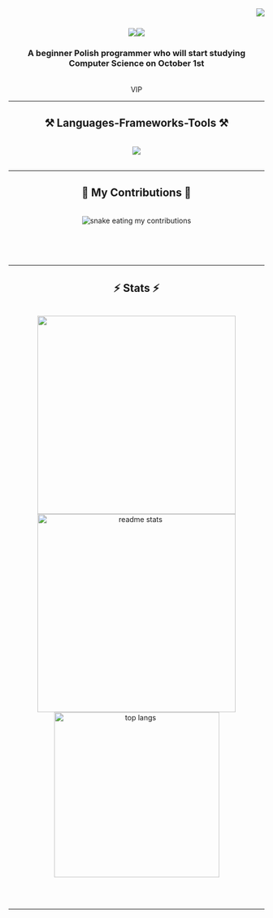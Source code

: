 <img align="right" src="https://api.visitorbadge.io/api/visitors?path=k1nine&countColor=%2362cba9&style=flat&labelStyle=lower" />

<h1 align="center">
    <img src="https://git.io/typing-svg"><img src="https://readme-typing-svg.herokuapp.com?font=Fira+Code&pause=1000&color=62CBA9&width=435&lines=Welcome;I'm+k1nine" />
</h1>

<h3 align="center">A beginner Polish programmer who will start studying Computer Science on October 1st</h3>

<br/>


 
<div align="center"> 
    VIP
</div>

 <hr/>
 
<h2 align="center">⚒️ Languages-Frameworks-Tools ⚒️</h2>
<br/>
<div align="center">
    <img src="https://skillicons.dev/icons?i=react,tailwind,nextjs,redux,html,css,vscode,github,figma,git" />
</div>

<br/>
<hr/>

<div align="center">
  <h2>🐍 My Contributions 🐍</h2>
  <br>
  <img alt="snake eating my contributions" src="https://raw.githubusercontent.com/k1nine/k1nine/output/github-contribution-grid-snake.svg" />
  
  <br/><br/><br/>
</div>

<hr/>

<h2 align="center">⚡ Stats ⚡</h2>
<br>
<div align=center>
  <img width=390 src="https://github-readme-streak-stats-salesp07.vercel.app?user=k1nine&theme=react&date_format=j%20M%5B%20Y%5D"/>
 <img width=390 src="https://github-readme-stats-salesp07.vercel.app/api?username=k1nine&count_private=true&show_icons=true&theme=react&rank_icon=github&border_radius=10" alt="readme stats" />
  <br/>
  <img width=325 align="center" src="https://github-readme-stats-salesp07.vercel.app/api/top-langs/?username=k1nine&hide=HTML&langs_count=8&layout=compact&theme=react&border_radius=10&size_weight=0.5&count_weight=0.5&exclude_repo=github-readme-stats" alt="top langs" /> 

</div>

<br/><br/>

<hr/>

<br/>


<br/>
